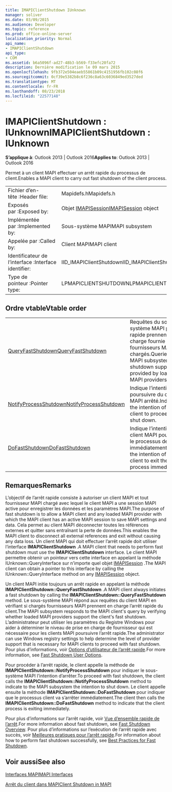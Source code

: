 ```yaml
---
title: IMAPIClientShutdown IUnknown
manager: soliver
ms.date: 03/09/2015
ms.audience: Developer
ms.topic: reference
ms.prod: office-online-server
localization_priority: Normal
api_name:
- IMAPIClientShutdown
api_type:
- COM
ms.assetid: b6a5096f-ad27-48b3-b569-f33efc20fa72
description: Dernière modification le 09 mars 2015
ms.openlocfilehash: 9fb372e504eaeb55861b09c4151956fb102c08f6
ms.sourcegitcommit: 0cf39e5382b8c6f236c8a63c6036849ed3527ded
ms.translationtype: MT
ms.contentlocale: fr-FR
ms.lasthandoff: 08/23/2018
ms.locfileid: "22577148"
---
```

# <a name="imapiclientshutdown--iunknown"></a><span data-ttu-id="216ca-103">IMAPIClientShutdown : IUnknown</span><span class="sxs-lookup"><span data-stu-id="216ca-103">IMAPIClientShutdown : IUnknown</span></span>

  
  
<span data-ttu-id="216ca-104">**S’applique à**: Outlook 2013 | Outlook 2016</span><span class="sxs-lookup"><span data-stu-id="216ca-104">**Applies to**: Outlook 2013 | Outlook 2016</span></span> 
  
<span data-ttu-id="216ca-105">Permet à un client MAPI effectuer un arrêt rapide du processus de client.</span><span class="sxs-lookup"><span data-stu-id="216ca-105">Enables a MAPI client to carry out fast shutdown of the client process.</span></span> 
  
|||
|:-----|:-----|
|<span data-ttu-id="216ca-106">Fichier d’en-tête :</span><span class="sxs-lookup"><span data-stu-id="216ca-106">Header file:</span></span>  <br/> |<span data-ttu-id="216ca-107">Mapidefs.h</span><span class="sxs-lookup"><span data-stu-id="216ca-107">Mapidefs.h</span></span>  <br/> |
|<span data-ttu-id="216ca-108">Exposés par :</span><span class="sxs-lookup"><span data-stu-id="216ca-108">Exposed by:</span></span>  <br/> |<span data-ttu-id="216ca-109">Objet [IMAPISession](imapisessioniunknown.md)</span><span class="sxs-lookup"><span data-stu-id="216ca-109">[IMAPISession](imapisessioniunknown.md) object</span></span>  <br/> |
|<span data-ttu-id="216ca-110">Implémentée par :</span><span class="sxs-lookup"><span data-stu-id="216ca-110">Implemented by:</span></span>  <br/> |<span data-ttu-id="216ca-111">Sous-système MAPI</span><span class="sxs-lookup"><span data-stu-id="216ca-111">MAPI subsystem</span></span>  <br/> |
|<span data-ttu-id="216ca-112">Appelée par :</span><span class="sxs-lookup"><span data-stu-id="216ca-112">Called by:</span></span>  <br/> |<span data-ttu-id="216ca-113">Client MAPI</span><span class="sxs-lookup"><span data-stu-id="216ca-113">MAPI client</span></span>  <br/> |
|<span data-ttu-id="216ca-114">Identificateur de l’interface :</span><span class="sxs-lookup"><span data-stu-id="216ca-114">Interface identifier:</span></span>  <br/> |<span data-ttu-id="216ca-115">IID_IMAPIClientShutdown</span><span class="sxs-lookup"><span data-stu-id="216ca-115">IID_IMAPIClientShutdown</span></span>  <br/> |
|<span data-ttu-id="216ca-116">Type de pointeur :</span><span class="sxs-lookup"><span data-stu-id="216ca-116">Pointer type:</span></span>  <br/> |<span data-ttu-id="216ca-117">LPMAPICLIENTSHUTDOWN</span><span class="sxs-lookup"><span data-stu-id="216ca-117">LPMAPICLIENTSHUTDOWN</span></span>  <br/> |
   
## <a name="vtable-order"></a><span data-ttu-id="216ca-118">Ordre vtable</span><span class="sxs-lookup"><span data-stu-id="216ca-118">Vtable order</span></span>

|||
|:-----|:-----|
|[<span data-ttu-id="216ca-119">QueryFastShutdown</span><span class="sxs-lookup"><span data-stu-id="216ca-119">QueryFastShutdown</span></span>](imapiclientshutdown-queryfastshutdown.md) <br/> |<span data-ttu-id="216ca-120">Requêtes du sous-système MAPI pour arrêt rapide prennent en charge fournie par les fournisseurs MAPI chargés.</span><span class="sxs-lookup"><span data-stu-id="216ca-120">Queries the MAPI subsystem for fast shutdown support that is provided by loaded MAPI providers.</span></span>  <br/> |
|[<span data-ttu-id="216ca-121">NotifyProcessShutdown</span><span class="sxs-lookup"><span data-stu-id="216ca-121">NotifyProcessShutdown</span></span>](imapiclientshutdown-notifyprocessshutdown.md) <br/> |<span data-ttu-id="216ca-122">Indique l’intention de poursuivre du client MAPI arrêté.</span><span class="sxs-lookup"><span data-stu-id="216ca-122">Indicates the intention of the MAPI client to proceed with shut down.</span></span>  <br/> |
|[<span data-ttu-id="216ca-123">DoFastShutdown</span><span class="sxs-lookup"><span data-stu-id="216ca-123">DoFastShutdown</span></span>](imapiclientshutdown-dofastshutdown.md) <br/> |<span data-ttu-id="216ca-124">Indique l’intention du client MAPI pour quitter le processus de client immédiatement.</span><span class="sxs-lookup"><span data-stu-id="216ca-124">Indicates the intention of the MAPI client to exit the client process immediately.</span></span>  <br/> |
   
## <a name="remarks"></a><span data-ttu-id="216ca-125">Remarques</span><span class="sxs-lookup"><span data-stu-id="216ca-125">Remarks</span></span>

<span data-ttu-id="216ca-126">L’objectif de l’arrêt rapide consiste à autoriser un client MAPI et tout fournisseur MAPI chargé avec lequel le client MAPI a une session MAPI active pour enregistrer les données et les paramètres MAPI.</span><span class="sxs-lookup"><span data-stu-id="216ca-126">The purpose of fast shutdown is to allow a MAPI client and any loaded MAPI provider with which the MAPI client has an active MAPI session to save MAPI settings and data.</span></span> <span data-ttu-id="216ca-127">Cela permet au client MAPI déconnecter toutes les références externes et quitter sans entraînant la perte de données.</span><span class="sxs-lookup"><span data-stu-id="216ca-127">This enables the MAPI client to disconnect all external references and exit without causing any data loss.</span></span> <span data-ttu-id="216ca-128">Un client MAPI qui doit effectuer l’arrêt rapide doit utiliser l’interface **IMAPIClientShutdown** .</span><span class="sxs-lookup"><span data-stu-id="216ca-128">A MAPI client that needs to perform fast shutdown must use the **IMAPIClientShutdown** interface.</span></span> <span data-ttu-id="216ca-129">Le client MAPI permettre obtenir un pointeur vers cette interface en appelant la méthode IUnknown::QueryInterface sur n’importe quel objet [IMAPISession](imapisessioniunknown.md) .</span><span class="sxs-lookup"><span data-stu-id="216ca-129">The MAPI client can obtain a pointer to this interface by calling the IUnknown::QueryInterface method on any [IMAPISession](imapisessioniunknown.md) object.</span></span> 
  
<span data-ttu-id="216ca-130">Un client MAPI initie toujours un arrêt rapide en appelant la méthode **IMAPIClientShutdown::QueryFastShutdown** .</span><span class="sxs-lookup"><span data-stu-id="216ca-130">A MAPI client always initiates a fast shutdown by calling the **IMAPIClientShutdown::QueryFastShutdown** method.</span></span> <span data-ttu-id="216ca-131">Le sous-système MAPI répond aux requêtes du client MAPI en vérifiant si chargés fournisseurs MAPI prennent en charge l’arrêt rapide du client.</span><span class="sxs-lookup"><span data-stu-id="216ca-131">The MAPI subsystem responds to the MAPI client's query by verifying whether loaded MAPI providers support the client's fast shutdown.</span></span> <span data-ttu-id="216ca-132">L’administrateur peut utiliser les paramètres du Registre Windows pour aider à déterminer le niveau de prise en charge de fournisseur qui est nécessaire pour les clients MAPI poursuivre l’arrêt rapide.</span><span class="sxs-lookup"><span data-stu-id="216ca-132">The administrator can use Windows registry settings to help determine the level of provider support that is necessary for MAPI clients to proceed with fast shutdown.</span></span> <span data-ttu-id="216ca-133">Pour plus d’informations, voir [Options d’utilisateur de l’arrêt rapide](fast-shutdown-user-options.md).</span><span class="sxs-lookup"><span data-stu-id="216ca-133">For more information, see [Fast Shutdown User Options](fast-shutdown-user-options.md).</span></span>
  
<span data-ttu-id="216ca-134">Pour procéder à l’arrêt rapide, le client appelle la méthode de **IMAPIClientShutdown::NotifyProcessShutdown** pour indiquer le sous-système MAPI l’intention d’arrêter.</span><span class="sxs-lookup"><span data-stu-id="216ca-134">To proceed with fast shutdown, the client calls the **IMAPIClientShutdown::NotifyProcessShutdown** method to indicate to the MAPI subsystem the intention to shut down.</span></span> <span data-ttu-id="216ca-135">Le client appelle ensuite la méthode **IMAPIClientShutdown::DoFastShutdown** pour indiquer que le processus client va s’arrêter immédiatement.</span><span class="sxs-lookup"><span data-stu-id="216ca-135">The client then calls the **IMAPIClientShutdown::DoFastShutdown** method to indicate that the client process is exiting immediately.</span></span> 
  
<span data-ttu-id="216ca-136">Pour plus d’informations sur l’arrêt rapide, voir [Vue d’ensemble rapide de l’arrêt](fast-shutdown-overview.md).</span><span class="sxs-lookup"><span data-stu-id="216ca-136">For more information about fast shutdown, see [Fast Shutdown Overview](fast-shutdown-overview.md).</span></span> <span data-ttu-id="216ca-137">Pour plus d’informations sur l’exécution de l’arrêt rapide avec succès, voir [Meilleures pratiques pour l’arrêt rapide](best-practices-for-fast-shutdown.md).</span><span class="sxs-lookup"><span data-stu-id="216ca-137">For information about how to perform fast shutdown successfully, see [Best Practices for Fast Shutdown](best-practices-for-fast-shutdown.md).</span></span>
  
## <a name="see-also"></a><span data-ttu-id="216ca-138">Voir aussi</span><span class="sxs-lookup"><span data-stu-id="216ca-138">See also</span></span>



[<span data-ttu-id="216ca-139">Interfaces MAPI</span><span class="sxs-lookup"><span data-stu-id="216ca-139">MAPI Interfaces</span></span>](mapi-interfaces.md)
  
[<span data-ttu-id="216ca-140">Arrêt du client dans MAPI</span><span class="sxs-lookup"><span data-stu-id="216ca-140">Client Shutdown in MAPI</span></span>](client-shutdown-in-mapi.md)

